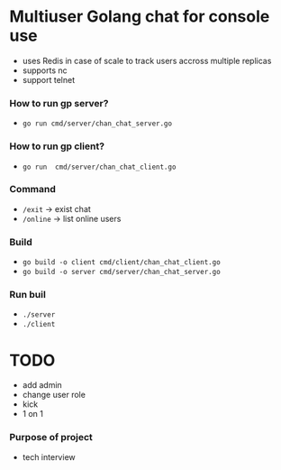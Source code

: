 # Multiuser Golang chat for console use

- uses Redis in case of scale to track users accross multiple replicas
- supports nc
- support telnet

### How to run gp server?
- `go run cmd/server/chan_chat_server.go`

### How to run gp client?
- `go run  cmd/server/chan_chat_client.go`

### Command
- `/exit` -> exist chat
- `/online` -> list online users

### Build
- `go build -o client cmd/client/chan_chat_client.go`
- `go build -o server cmd/server/chan_chat_server.go`

### Run buil
- `./server`
- `./client`

# TODO
- add admin
- change user role
- kick
- 1 on 1

### Purpose of project
- tech interview
